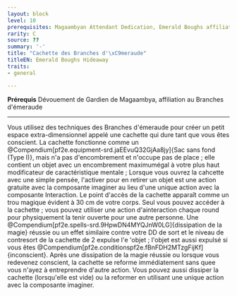 ```yaml
---
layout: block
level: 10
prerequisites: Magaambyan Attendant Dedication, Emerald Boughs affiliation
rarity: C
source: ??
summary: '-'
title: "Cachette des Branches d'\xC9meraude"
titleEN: Emerald Boughs Hideaway
traits:
- general

---
```


<p><span id="ctl00_MainContent_DetailedOutput"><strong>Prérequis</strong> Dévouement de Gardien de Magaambya, affiliation au Branches d'émeraude<br></span></p>
<hr>
<p>Vous utilisez des techniques des Branches d'émeraude pour créer un petit espace extra-dimensionnel appelé une cachette qui dure tant que vous êtes conscient. La cachette fonctionne comme un @Compendium[pf2e.equipment-srd.jaEEvuQ32GjAa8jy]{Sac sans fond (Type I)}, mais n'a pas d'encombrement et n'occupe pas de place ; elle contient un objet avec un encombrement maximumégal à votre plus haut modificateur de caractéristique mentale ; Lorsque vous ouvrez la cahcette avec une simple pensée, l'activer pour en retirer un objet est une action gratuite avec la composante imaginer au lieu d'une unique action avec la composante Interaction. Le point d'accès de la cachette apparaît comme un trou magique évident à 30 cm de votre corps. Seul vous pouvez accéder à la cachette ; vous pouvez utiliser une action d'ainteraction chaque round pour physiquement la tenir ouverte pour une autre personne. Une @Compendium[pf2e.spells-srd.9HpwDN4MYQJnW0LG]{dissipation de la magie} réussie ou un effet similaire contre votre DD de sort et le niveau de contresort de la cachette de 2 expulse l'e 'objet ; l'objet est aussi expulsé si vous êtes @Compendium[pf2e.conditionspf2e.fBnFDH2MTzgFijKf]{inconscient}. Après une dissipation de la magie réussie ou lorsque vous redevenez conscient, la cachette se reforme immédiatement sans quee vous n'ayez à entreprendre d'autre action. Vous pouvez aussi dissiper la cachette (lorsqu'elle est vide) ou la reformer en utilisant une unique action avec la composante imaginer.&nbsp;</p>